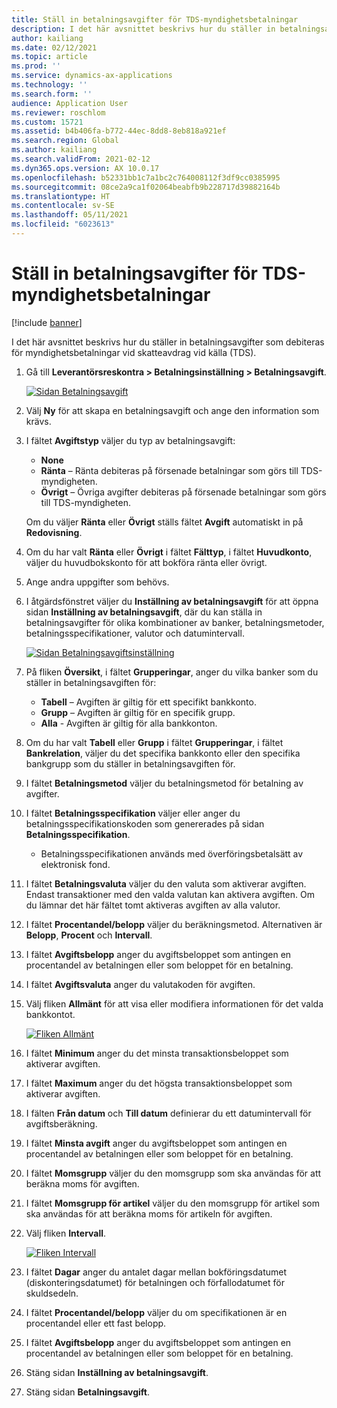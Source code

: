 ```yaml
---
title: Ställ in betalningsavgifter för TDS-myndighetsbetalningar
description: I det här avsnittet beskrivs hur du ställer in betalningsavgifter som debiteras för myndighetsbetalningar vid skatteavdrag vid källa (TDS).
author: kailiang
ms.date: 02/12/2021
ms.topic: article
ms.prod: ''
ms.service: dynamics-ax-applications
ms.technology: ''
ms.search.form: ''
audience: Application User
ms.reviewer: roschlom
ms.custom: 15721
ms.assetid: b4b406fa-b772-44ec-8dd8-8eb818a921ef
ms.search.region: Global
ms.author: kailiang
ms.search.validFrom: 2021-02-12
ms.dyn365.ops.version: AX 10.0.17
ms.openlocfilehash: b52331bb1c7a1bc2c764008112f3df9cc0385995
ms.sourcegitcommit: 08ce2a9ca1f02064beabfb9b228717d39882164b
ms.translationtype: HT
ms.contentlocale: sv-SE
ms.lasthandoff: 05/11/2021
ms.locfileid: "6023613"
---
```

# <a name="set-up-payment-fees-for-tds-authority-payments"></a>Ställ in betalningsavgifter för TDS-myndighetsbetalningar

[!include [banner](../includes/banner.md)]

I det här avsnittet beskrivs hur du ställer in betalningsavgifter som debiteras för myndighetsbetalningar vid skatteavdrag vid källa (TDS).

1. Gå till **Leverantörsreskontra \> Betalningsinställning \> Betalningsavgift**.

    [![Sidan Betalningsavgift](./media/apac-ind-TDS-28.png)](./media/apac-ind-TDS-28.png)

2. Välj **Ny** för att skapa en betalningsavgift och ange den information som krävs.
3. I fältet **Avgiftstyp** väljer du typ av betalningsavgift:

    - **None**
    - **Ränta** – Ränta debiteras på försenade betalningar som görs till TDS-myndigheten.
    - **Övrigt** – Övriga avgifter debiteras på försenade betalningar som görs till TDS-myndigheten.

    Om du väljer **Ränta** eller **Övrigt** ställs fältet **Avgift** automatiskt in på **Redovisning**.

4. Om du har valt **Ränta** eller **Övrigt** i fältet **Fälttyp**, i fältet **Huvudkonto**, väljer du huvudbokskonto för att bokföra ränta eller övrigt.
5. Ange andra uppgifter som behövs.
6. I åtgärdsfönstret väljer du **Inställning av betalningsavgift** för att öppna sidan **Inställning av betalningsavgift**, där du kan ställa in betalningsavgifter för olika kombinationer av banker, betalningsmetoder, betalningsspecifikationer, valutor och datumintervall.

    [![Sidan Betalningsavgiftsinställning](./media/apac-ind-TDS-21.png)](./media/apac-ind-TDS-21.png)

7. På fliken **Översikt**, i fältet **Grupperingar**, anger du vilka banker som du ställer in betalningsavgiften för:

    - **Tabell** – Avgiften är giltig för ett specifikt bankkonto.
    - **Grupp** – Avgiften är giltig för en specifik grupp.
    - **Alla** - Avgiften är giltig för alla bankkonton.

8. Om du har valt **Tabell** eller **Grupp** i fältet **Grupperingar**, i fältet **Bankrelation**, väljer du det specifika bankkonto eller den specifika bankgrupp som du ställer in betalningsavgiften för.
9. I fältet **Betalningsmetod** väljer du betalningsmetod för betalning av avgifter.
10. I fältet **Betalningsspecifikation** väljer eller anger du betalningsspecifikationskoden som genererades på sidan **Betalningsspecifikation**.
    - Betalningsspecifikationen används med överföringsbetalsätt av elektronisk fond.
12. I fältet **Betalningsvaluta** väljer du den valuta som aktiverar avgiften. Endast transaktioner med den valda valutan kan aktivera avgiften. Om du lämnar det här fältet tomt aktiveras avgiften av alla valutor.
13. I fältet **Procentandel/belopp** väljer du beräkningsmetod. Alternativen är **Belopp**, **Procent** och **Intervall**.
14. I fältet **Avgiftsbelopp** anger du avgiftsbeloppet som antingen en procentandel av betalningen eller som beloppet för en betalning.
15. I fältet **Avgiftsvaluta** anger du valutakoden för avgiften.
16. Välj fliken **Allmänt** för att visa eller modifiera informationen för det valda bankkontot.

    [![Fliken Allmänt](./media/apac-ind-TDS-22.png)](./media/apac-ind-TDS-22.png)

16. I fältet **Minimum** anger du det minsta transaktionsbeloppet som aktiverar avgiften.
17. I fältet **Maximum** anger du det högsta transaktionsbeloppet som aktiverar avgiften.
18. I fälten **Från datum** och **Till datum** definierar du ett datumintervall för avgiftsberäkning.
19. I fältet **Minsta avgift** anger du avgiftsbeloppet som antingen en procentandel av betalningen eller som beloppet för en betalning.
20. I fältet **Momsgrupp** väljer du den momsgrupp som ska användas för att beräkna moms för avgiften.
21. I fältet **Momsgrupp för artikel** väljer du den momsgrupp för artikel som ska användas för att beräkna moms för artikeln för avgiften.
22. Välj fliken **Intervall**. 

    [![Fliken Intervall](./media/apac-ind-TDS-23.png)](./media/apac-ind-TDS-23.png)

23. I fältet **Dagar** anger du antalet dagar mellan bokföringsdatumet (diskonteringsdatumet) för betalningen och förfallodatumet för skuldsedeln.
24. I fältet **Procentandel/belopp** väljer du om specifikationen är en procentandel eller ett fast belopp.
25. I fältet **Avgiftsbelopp** anger du avgiftsbeloppet som antingen en procentandel av betalningen eller som beloppet för en betalning.
26. Stäng sidan **Inställning av betalningsavgift**.
27. Stäng sidan **Betalningsavgift**.
